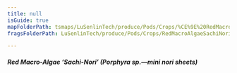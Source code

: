 ```yaml
---
title: null
isGuide: true
mapFolderPath: tsmaps/LuSenlinTech/produce/Pods/Crops/%CE%9E%20RedMacroAlgaeSachiNori
fragsFolderPath: LuSenlinTech/produce/Pods/Crops/RedMacroAlgaeSachiNori_frags

---
```



<!-- tsGuideRenderComment {"guide":{"id":"yGB1kV1HM","path":"LuSenlinTech/produce/Pods/Crops","fragmentFolderPath":"LuSenlinTech/produce/Pods/Crops/RedMacroAlgaeSachiNori_frags"},"fragment":{"id":"yGB1kV1HM","topLevelMapKey":"y4bDoP01hE","mapKeyChain":"y4bDoP01hE","guideID":"yGB1kV0TY","guidePath":"c:/GitHub/MuddySpud/MuddySpud.github.io/tsmaps/LuSenlinTech/produce/Pods/Crops/RedMacroAlgaeSachiNori.tspod","chartKey":"y4bDoP01hE","isLeaf":false,"options":[{"id":"yGB1kh1ox","option":"Sachi-Nori - a deeper dive","order":1,"isAncillary":true}]}} -->

##### Red Macro-Algae ‘Sachi-Nori’ *(Porphyra sp.—mini nori sheets)*

